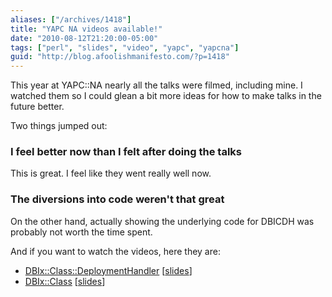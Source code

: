 ```yaml
---
aliases: ["/archives/1418"]
title: "YAPC NA videos available!"
date: "2010-08-12T21:20:00-05:00"
tags: ["perl", "slides", "video", "yapc", "yapcna"]
guid: "http://blog.afoolishmanifesto.com/?p=1418"
---
```

This year at YAPC::NA nearly all the talks were filmed, including mine. I
watched them so I could glean a bit more ideas for how to make talks in the
future better.

Two things jumped out:

### I feel better now than I felt after doing the talks

This is great. I feel like they went really well now.

### The diversions into code weren't that great

On the other hand, actually showing the underlying code for DBICDH was probably
not worth the time spent.

And if you want to watch the videos, here they are:

- [DBIx::Class::DeploymentHandler](http://www.presentingperl.org/yn2010/deployment-handler/) [[slides](http://afoolishmanifesto.com/dbicdh-intro/slideshow.html)]
- [DBIx::Class](http://www.presentingperl.org/yn2010/intro-to-dbixclass/) [[slides](http://afoolishmanifesto.com/dbic-intro/slideshow.html)]
